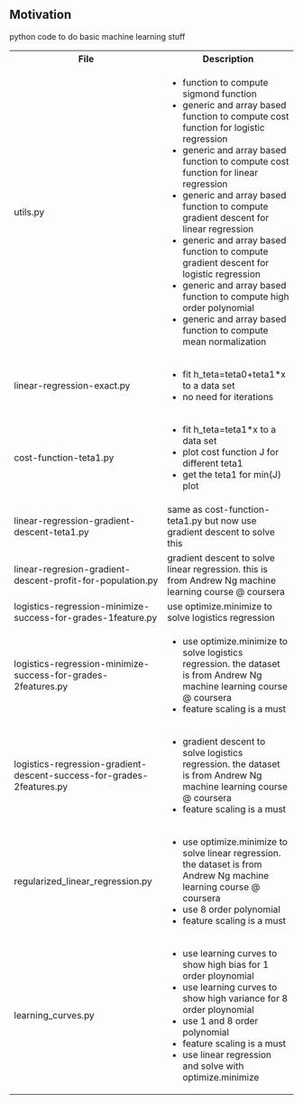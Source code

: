 <h2>Motivation</h2>
python code to do basic machine learning stuff

<table>
  <tr>
    <th>File</th>
    <th>Description</th>
  </tr>
  <tr>
    <td>utils.py</td>
    <td>
    <ul>
    <li>function to compute sigmond function</li>
    <li>generic and array based function to compute cost function for logistic regression</li>
    <li>generic and array based function to compute cost function for linear regression</li>
    <li>generic and array based function to compute gradient descent for linear regression</li>
    <li>generic and array based function to compute gradient descent for logistic regression</li>
    <li>generic and array based function to compute high order polynomial</li>
    <li>generic and array based function to compute mean normalization</li>
    </ul>
    </td>
  </tr>
  <tr>
    <td>linear-regression-exact.py</td>
    <td>
    <ul>
    <li>fit h_teta=teta0+teta1*x to a data set</li>
    <li>no need for iterations</li>
    </ul>
    </td>
  </tr>
  <tr>
    <td>cost-function-teta1.py</td>
    <td>
    <ul>
    <li>fit h_teta=teta1*x to a data set</li>
    <li>plot cost function J for different teta1</li>
    <li>get the teta1 for min(J) plot</li>
    </ul>
    </td>
  </tr>
  <tr>
    <td>linear-regression-gradient-descent-teta1.py</td>
    <td>same as cost-function-teta1.py but now use gradient descent to solve this</td>
  </tr>
  <tr>
    <td>linear-regresion-gradient-descent-profit-for-population.py</td>
    <td>gradient descent to solve linear regression. this is from Andrew Ng machine learning course @ coursera</td>
  </tr>
  <tr>
    <td>logistics-regression-minimize-success-for-grades-1feature.py</td>
    <td>use optimize.minimize to solve logistics regression</td>
  </tr>
  <tr>
    <td>logistics-regression-minimize-success-for-grades-2features.py</td>
    <td>
    <ul>
    <li>use optimize.minimize to solve logistics regression. the dataset is from Andrew Ng machine learning course @ coursera</li>
    <li>feature scaling is a must</li>
    </ul>
    </td>
  </tr>
   <tr>
    <td>logistics-regression-gradient-descent-success-for-grades-2features.py</td>
    <td>
    <ul>
    <li>gradient descent to solve logistics regression. the dataset is from Andrew Ng machine learning course @ coursera</li>
    <li>feature scaling is a must</li>
    </ul>
    </td>
  </tr>
  <tr>
    <td>regularized_linear_regression.py</td>
    <td>
    <ul>
    <li>use optimize.minimize to solve linear regression. the dataset is from Andrew Ng machine learning course @ coursera</li>
    <li>use 8 order polynomial</li>
    <li>feature scaling is a must</li>
    </ul>
    </td>
  </tr>
<tr>
    <td>learning_curves.py</td>
    <td>
    <ul>
    <li>use learning curves to show high bias for 1 order ploynomial</li>
    <li>use learning curves to show high variance for 8 order ploynomial</li>
    <li>use 1 and 8 order polynomial</li>
    <li>feature scaling is a must</li>
    <li>use linear regression and solve with optimize.minimize</li>
    </ul>
    </td>
  </tr>

</table>
